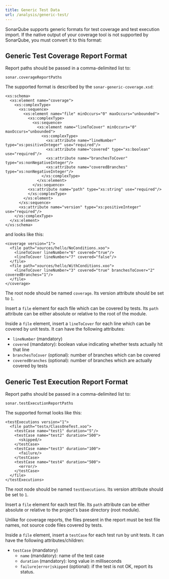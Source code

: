 ```yaml
---
title: Generic Test Data
url: /analysis/generic-test/
---
```


SonarQube supports generic formats for test coverage and test execution import.
If the native output of your coverage tool is not supported by SonarQube, you must convert it to this format:


## Generic Test Coverage Report Format

Report paths should be passed in a comma-delimited list to:

`sonar.coverageReportPaths`

The supported format is described by the `sonar-generic-coverage.xsd`:

```
<xs:schema>
  <xs:element name="coverage">
	<xs:complexType>
	  <xs:sequence>
		<xs:element name="file" minOccurs="0" maxOccurs="unbounded">
		  <xs:complexType>
			<xs:sequence>
			  <xs:element name="lineToCover" minOccurs="0" maxOccurs="unbounded">
				<xs:complexType>
				  <xs:attribute name="lineNumber" type="xs:positiveInteger" use="required"/>
				  <xs:attribute name="covered" type="xs:boolean" use="required"/>
				  <xs:attribute name="branchesToCover" type="xs:nonNegativeInteger"/>
				  <xs:attribute name="coveredBranches" type="xs:nonNegativeInteger"/>
				</xs:complexType>
			  </xs:element>
			</xs:sequence>
		  <xs:attribute name="path" type="xs:string" use="required"/>
		  </xs:complexType>
		</xs:element>
	  </xs:sequence>
	  <xs:attribute name="version" type="xs:positiveInteger" use="required"/>
	</xs:complexType>
  </xs:element>
</xs:schema>
```

and looks like this:

```
<coverage version="1">
  <file path="xources/hello/NoConditions.xoo">
	<lineToCover lineNumber="6" covered="true"/>
	<lineToCover lineNumber="7" covered="false"/>
  </file>
  <file path="xources/hello/WithConditions.xoo">
	<lineToCover lineNumber="3" covered="true" branchesToCover="2" coveredBranches="1"/>
  </file>
</coverage>
```

The root node should be named `coverage`.
Its version attribute should be set to `1`.

Insert a `file` element for each file which can be covered by tests.
Its `path` attribute can be either absolute or relative to the root of the module.

Inside a `file` element, insert a `lineToCover` for each line which can be covered by unit tests.
It can have the following attributes:

* `lineNumber` (mandatory)
* `covered` (mandatory): boolean value indicating whether tests actually hit that line
* `branchesToCover` (optional): number of branches which can be covered
* `coveredBranches` (optional): number of branches which are actually covered by tests


## Generic Test Execution Report Format

Report paths should be passed in a comma-delimited list to:

`sonar.testExecutionReportPaths`

The supported format looks like this:

```
<testExecutions version="1">
  <file path="testx/ClassOneTest.xoo">
	<testCase name="test1" duration="5"/>
	<testCase name="test2" duration="500">
	  <skipped/>
	</testCase>
	<testCase name="test3" duration="100">
	  <failure/>
	</testCase>
	<testCase name="test4" duration="500">
	  <error/>
	</testCase>
  </file>
</testExecutions>
```

The root node should be named `testExecutions`.
Its version attribute should be set to `1`.

Insert a `file` element for each test file.
Its `path` attribute can be either absolute or relative to the project's base directory (root module).

Unlike for coverage reports, the files present in the report must be test file names, not source code files covered by tests.

Inside a `file` element, insert a `testCase` for each test run by unit tests.
It can have the following attributes/children:

* `testCase` (mandatory)
  * `name` (mandatory): name of the test case
  * `duration` (mandatory): long value in milliseconds
  * `failure|error|skipped` (optional): if the test is not OK, report its status.
